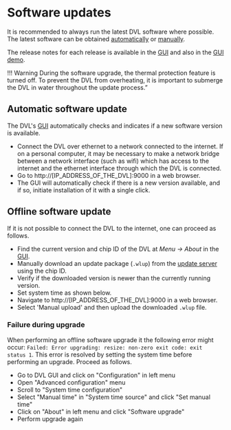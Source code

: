 # Software updates

It is recommended to always run the latest DVL software where possible. The latest software can be obtained [automatically](#automatic-software-update) or [manually](#offline-software-update).

The release notes for each release is available in the [GUI](../gui/dashboard) and also in the [GUI demo](https://dvl.demo.waterlinked.com/#/about).

!!! Warning
	During the software upgrade, the thermal protection feature is turned off. To prevent the DVL from overheating, it is important to submerge the DVL in water throughout the update process.”


## Automatic software update

The DVL's [GUI](../gui/dashboard) automatically checks and indicates if a new software version is available.

* Connect the DVL over ethernet to a network connected to the internet. If on a personal computer, it may be necessary to make a network bridge between a network interface (such as wifi) which has access to the internet and the ethernet interface through which the DVL is connected.
* Go to http://[IP_ADDRESS_OF_THE_DVL]:9000 in a web browser.
* The GUI will automatically check if there is a new version available, and if so, initiate installation of it with a single click.

## Offline software update

If it is not possible to connect the DVL to the internet, one can proceed as follows.

* Find the current version and chip ID of the DVL at *Menu -> About* in the [GUI](../gui/dashboard).
* Manually download an update package (`.wlup`) from the [update server](https://update.waterlinked.com/) using the chip ID.
* Verify if the downloaded version is newer than the currently running version.
* Set system time as shown below.
* Navigate to http://[IP_ADDRESS_OF_THE_DVL]:9000 in a web browser.
* Select 'Manual upload' and then upload the downloaded `.wlup` file.

### Failure during upgrade

When performing an offline software upgrade it the following error might occur: `Failed: Error upgrading: resize: non-zero exit code: exit status 1`. This error is resolved by setting the system time before performing an upgrade. Proceed as follows.

* Go to DVL GUI and click on "Configuration" in left menu
* Open "Advanced configuration" menu
* Scroll to "System time configuration"
* Select "Manual time" in "System time source" and click "Set manual time"
* Click on "About" in left menu and click "Software upgrade"
* Perform upgrade again
